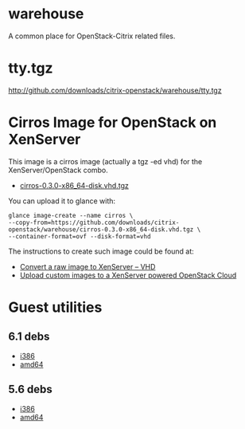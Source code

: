 warehouse
=========
A common place for OpenStack-Citrix related files.


tty.tgz
=======
http://github.com/downloads/citrix-openstack/warehouse/tty.tgz

Cirros Image for OpenStack on XenServer
=======================================
This image is a cirros image (actually a tgz -ed vhd) for the XenServer/OpenStack combo.
 * [cirros-0.3.0-x86_64-disk.vhd.tgz](https://github.com/downloads/citrix-openstack/warehouse/cirros-0.3.0-x86_64-disk.vhd.tgz)

You can upload it to glance with:

    glance image-create --name cirros \
    --copy-from=https://github.com/downloads/citrix-openstack/warehouse/cirros-0.3.0-x86_64-disk.vhd.tgz \
    --container-format=ovf --disk-format=vhd

The instructions to create such image could be found at:
 * [Convert a raw image to XenServer – VHD](http://blogs.citrix.com/2012/10/04/convert-a-raw-image-to-xenserver-vhd/)
 * [Upload custom images to a XenServer powered OpenStack Cloud](http://blogs.citrix.com/2012/10/17/upload-custom-images-to-a-xenserver-powered-openstack-cloud/)


Guest utilities
===============
6.1 debs
--------
 * [i386](https://github.com/downloads/citrix-openstack/warehouse/xe-guest-utilities_6.1.0-1033_i386.deb)
 * [amd64](https://github.com/downloads/citrix-openstack/warehouse/xe-guest-utilities_6.1.0-1033_amd64.deb)

5.6 debs
--------
 * [i386](https://github.com/downloads/citrix-openstack/warehouse/xe-guest-utilities_5.6.100-651_i386.deb)
 * [amd64](https://github.com/downloads/citrix-openstack/warehouse/xe-guest-utilities_5.6.100-651_amd64.deb)
